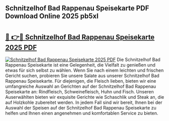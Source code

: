 ## Schnitzelhof Bad Rappenau Speisekarte PDF Download Online 2025 pb5xI

# <h2><a href="http://gcdf94.nevu.top/?p=Schnitzelhof+Bad+Rappenau+Speisekarte">🔗 👉🔴 Schnitzelhof Bad Rappenau Speisekarte 2025 PDF</a></h2>

[![Schnitzelhof Bad Rappenau Speisekarte 2025 PDF](https://i.imgur.com/dBaPXMq.png)](http://gcdf94.nevu.top/?p=Schnitzelhof+Bad+Rappenau+Speisekarte)
Die Schnitzelhof Bad Rappenau Speisekarte ist eine Gelegenheit, die Vielfalt zu genießen und etwas für sich selbst zu wählen. Wenn Sie nach einem leichten und frischen Gericht suchen, probieren Sie unsere Salate aus unserer Schnitzelhof Bad Rappenau Speisekarte. Für diejenigen, die Fleisch lieben, bieten wir eine umfangreiche Auswahl an Gerichten auf der Schnitzelhof Bad Rappenau Speisekarte an: Rindfleisch, Schweinefleisch, Huhn und Fisch. Unseren Auserwählten bieten wir exquisite Gerichte wie Schaschlik und Steak an, die auf Holzkohle zubereitet werden. In jedem Fall sind wir bereit, Ihnen bei der Auswahl der Speisen auf der Schnitzelhof Bad Rappenau Speisekarte zu helfen und Ihnen einen angenehmen und komfortablen Service zu bieten.
